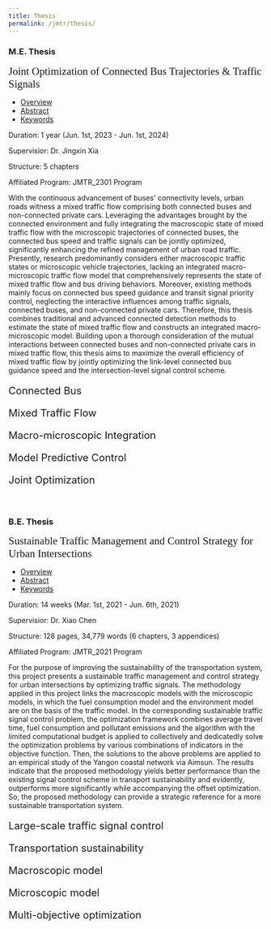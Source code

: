 ```yaml
---
title: Thesis
permalink: /jmtr/thesis/
---
```


<style>
.intro{
font-family:times;
font-size:21px;
}
</style>

### M.E. Thesis
<div class="intro">
Joint Optimization of Connected Bus Trajectories & Traffic Signals
</div>
<a name="JMTR_2301"/>
<ul class="nav nav-tabs">
  <li class="active"><a href="#home2" data-toggle="tab">Overview</a></li>
  <li><a href="#profile2" data-toggle="tab">Abstract</a></li>
  <li><a href="#keyword2" data-toggle="tab">Keywords</a></li>
</ul>
<div id="myTabContent" class="tab-content">
  <div class="tab-pane fade active in" id="home2">
    <p>Duration: 1 year (Jun. 1st, 2023 - Jun. 1st, 2024)</p>
    <p>Supervisior: Dr. Jingxin Xia</p>
    <p>Structure: 5 chapters</p>
    <p>Affiliated Program: JMTR_2301 Program</p>
  </div>
  <div class="tab-pane fade" id="profile2">
    <p>With the continuous advancement of buses' connectivity levels, urban roads witness a mixed traffic flow comprising both connected buses and non-connected private cars. Leveraging the advantages brought by the connected environment and fully integrating the macroscopic state of mixed traffic flow with the microscopic trajectories of connected buses, the connected bus speed and traffic signals can be jointly optimized, significantly enhancing the refined management of urban road traffic. Presently, research predominantly considers either macroscopic traffic states or microscopic vehicle trajectories, lacking an integrated macro-microscopic traffic flow model that comprehensively represents the state of mixed traffic flow and bus driving behaviors. Moreover, existing methods mainly focus on connected bus speed guidance and transit signal priority control, neglecting the interactive influences among traffic signals, connected buses, and non-connected private cars. Therefore, this thesis combines traditional and advanced connected detection methods to estimate the state of mixed traffic flow and constructs an integrated macro-microscopic model. Building upon a thorough consideration of the mutual interactions between connected buses and non-connected private cars in mixed traffic flow, this thesis aims to maximize the overall efficiency of mixed traffic flow by jointly optimizing the link-level connected bus guidance speed and the intersection-level signal control scheme.</p>
  </div>
  <div class="tab-pane fade" id="keyword2">
    <div style="font-size: 20px;">
    <p><span class="label label-primary">Connected Bus</span> </p>
    <p> </p>
    <p><span class="label label-primary">Mixed Traffic Flow</span> </p>
    <p> </p>
    <p><span class="label label-primary">Macro-microscopic Integration</span> </p>
    <p> </p>
    <p><span class="label label-primary">Model Predictive Control</span> </p>
    <p> </p>
    <p><span class="label label-primary">Joint Optimization</span> </p>
    </div>
  </div>
</div>

<br>

### B.E. Thesis
<div class="intro">
Sustainable Traffic Management and Control Strategy for Urban Intersections
</div>
<a name="JMTR_2021"/>
<ul class="nav nav-tabs">
  <li class="active"><a href="#home1" data-toggle="tab">Overview</a></li>
  <li><a href="#profile1" data-toggle="tab">Abstract</a></li>
  <li><a href="#keyword1" data-toggle="tab">Keywords</a></li>
</ul>
<div id="myTabContent" class="tab-content">
  <div class="tab-pane fade active in" id="home1">
    <p>Duration: 14 weeks (Mar. 1st, 2021 - Jun. 6th, 2021)</p>
    <p>Supervisior: Dr. Xiao Chen</p>
    <p>Structure: 128 pages, 34,779 words (6 chapters, 3 appendices)</p>
    <p>Affiliated Program: JMTR_2021 Program</p>
  </div>
  <div class="tab-pane fade" id="profile1">
    <p>For the purpose of improving the sustainability of the transportation system, this project presents a sustainable traffic management and control strategy for urban intersections by optimizing traffic signals. The methodology applied in this project links the macroscopic models with the microscopic models, in which the fuel consumption model and the environment model are on the basis of the traffic model. In the corresponding sustainable traffic signal control problem, the optimization framework combines average travel time, fuel consumption and pollutant emissions and the algorithm with the limited computational budget is applied to collectively and dedicatedly solve the optimization problems by various combinations of indicators in the objective function. Then, the solutions to the above problems are applied to an empirical study of the Yangon coastal network via Aimsun. The results indicate that the proposed methodology yields better performance than the existing signal control scheme in transport sustainability and evidently, outperforms more significantly while accompanying the offset optimization. So, the proposed methodology can provide a strategic reference for a more sustainable transportation system.</p>
  </div>
  <div class="tab-pane fade" id="keyword1">
    <div style="font-size: 20px;">
    <p><span class="label label-primary">Large-scale traffic signal control</span> </p>
    <p> </p>
    <p><span class="label label-primary">Transportation sustainability</span> </p>
    <p> </p>
    <p><span class="label label-primary">Macroscopic model</span> </p>
    <p> </p>
    <p><span class="label label-primary">Microscopic model</span> </p>
    <p> </p>
    <p><span class="label label-primary">Multi-objective optimization</span> </p>
    </div>
  </div>
</div>

